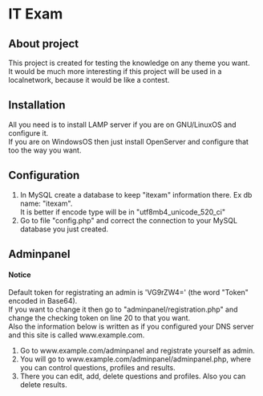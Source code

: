 <h1>IT Exam</h1>

<h2>About project</h2>
<p>This project is created for testing the knowledge on any theme you want.<br>
It would be much more interesting if this project will be used in a localnetwork, because it would be like a contest.</p>

<h2>Installation</h2>
<p>All you need is to install LAMP server if you are on GNU/LinuxOS and configure it.<br>
If you are on WindowsOS then just install OpenServer and configure that too the way you want.</p>

<h2>Configuration</h2>
<ol>
<li>In MySQL create a database to keep "itexam" information there. Ex db name: "itexam".<br>
It is better if encode type will be in "utf8mb4_unicode_520_ci"</li>
<li>Go to file "config.php" and correct the connection to your MySQL database you just created.<br>
</ol>

<h2>Adminpanel</h2>
<h4>Notice</h4>
<p>Default token for registrating an admin is 'VG9rZW4=' (the word "Token" encoded in Base64).<br>
If you want to change it then go to "adminpanel/registration.php" and change the checking token on line 20 to that you want.<br>
Also the information below is written as if you configured your DNS server and this site is called www.example.com.</p>
<ol>
   <li>Go to www.example.com/adminpanel and registrate yourself as admin.</li>
   <li>You will go to www.example.com/adminpanel/adminpanel.php, where you can control questions, profiles and results.</li>
   <li>There you can edit, add, delete questions and profiles. Also you can delete results.</li>
</ol>

